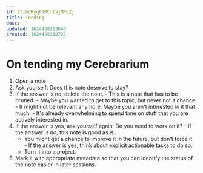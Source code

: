 ```yaml
---
id: ZtihdRyqFJMCdlVjMPuZj
title: Tending
desc: ''
updated: 1624458713640
created: 1624458310725
---
```


# On tending my Cerebrarium

1. Open a note
1. Ask yourself: Does this note deserve to stay?
  1. If the answer is no, delete the note.
    - This is a note that has to be pruned.
    - Maybe you wanted to get to this topic, but never got a chance.
    - It might not be relevant anymore. Maybe you aren't interested in it that much.
    - It's already overwhelming to spend time on stuff that you are actively interested in.
  1. If the answer is yes, ask yourself again: Do you need to work on it?
    - If the answer is no, this note is good as is.
      - You might get a chance to improve it in the future, but don't force it.
    - If the answer is yes, think about explicit actionable tasks to do so.
      - Turn it into a project.
1. Mark it with appropriate metadata so that you can identify the status of the note easier in later sessions.
